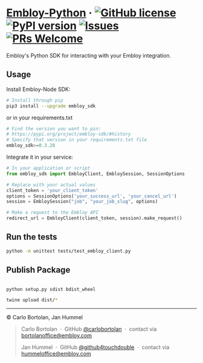 # [Embloy-Python](https://pypi.org/project/embloy-sdk) &middot; [![GitHub license](https://img.shields.io/badge/license-AGPL3.0-blue.svg)](https://github.com/Embloy/Embloy-Python/blob/main/LICENSE) [![PyPI version](https://img.shields.io/pypi/v/embloy-sdk.svg?style=flat)](https://pypi.org/project/embloy-python) [![Issues](https://img.shields.io/github/issues/Embloy/Embloy-Python)](https://github.com/Embloy/Embloy-Python/issues) [![PRs Welcome](https://img.shields.io/badge/PRs-welcome-brightgreen.svg)](https://github.com/Embloy/Embloy-Python/pulls)

Embloy's Python SDK for interacting with your Embloy integration.

## Usage

Install Embloy-Node SDK:

```Bash
# Install through pip
pip3 install --upgrade embloy_sdk
```

or in your requirements.txt
```python
# Find the version you want to pin:
# https://pypi.org/project/embloy-sdk/#history
# Specify that version in your requirements.txt file
embloy_sdk>=0.3.28
```

Integrate it in your service:

```Python
# In your application or script
from embloy_sdk import EmbloyClient, EmbloySession, SessionOptions

# Replace with your actual values
client_token = 'your_client_token'
options = SessionOptions('your_success_url', 'your_cancel_url')
session = EmbloySession("job", "your_job_slug", options)

# Make a request to the Embloy API
redirect_url = EmbloyClient(client_token, session).make_request()
```

## Run the tests
```Bash
python -m unittest tests/test_embloy_client.py
```

## Publish Package
```Bash

python setup.py sdist bdist_wheel

twine upload dist/*
```

---

© Carlo Bortolan, Jan Hummel

> Carlo Bortolan &nbsp;&middot;&nbsp;
> GitHub [@carlobortolan](https://github.com/carlobortolan) &nbsp;&middot;&nbsp;
> contact via [bortolanoffice@embloy.com](mailto:bortolanoffice@embloy.com)
>
> Jan Hummel &nbsp;&middot;&nbsp;
> GitHub [@github4touchdouble](https://github.com/github4touchdouble) &nbsp;&middot;&nbsp;
> contact via [hummeloffice@embloy.com](mailto:hummeloffice@embloy.com)

